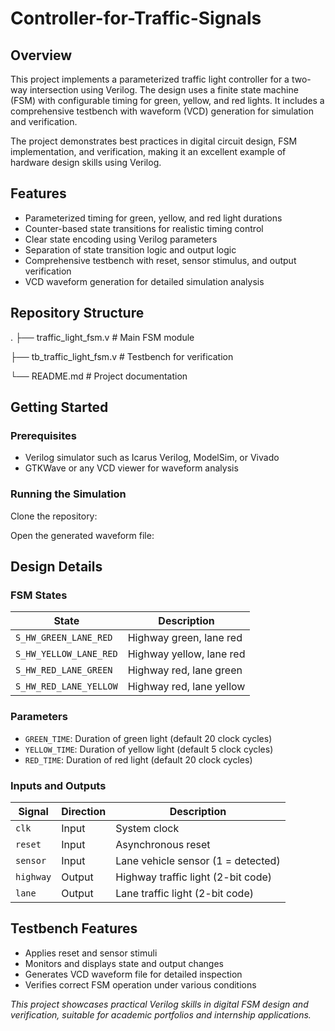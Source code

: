 # Controller-for-Traffic-Signals
## Overview

This project implements a parameterized traffic light controller for a two-way intersection using Verilog. The design uses a finite state machine (FSM) with configurable timing for green, yellow, and red lights. It includes a comprehensive testbench with waveform (VCD) generation for simulation and verification.

The project demonstrates best practices in digital circuit design, FSM implementation, and verification, making it an excellent example of hardware design skills using Verilog.

## Features

- Parameterized timing for green, yellow, and red light durations  
- Counter-based state transitions for realistic timing control  
- Clear state encoding using Verilog parameters  
- Separation of state transition logic and output logic  
- Comprehensive testbench with reset, sensor stimulus, and output verification  
- VCD waveform generation for detailed simulation analysis  

## Repository Structure
.
├── traffic_light_fsm.v      # Main FSM module

├── tb_traffic_light_fsm.v   # Testbench for verification

└── README.md                # Project documentation

## Getting Started

### Prerequisites

- Verilog simulator such as Icarus Verilog, ModelSim, or Vivado  
- GTKWave or any VCD viewer for waveform analysis  

### Running the Simulation

 Clone the repository:


 Open the generated waveform file:


 
## Design Details

### FSM States

| State                  | Description                   |
|------------------------|-------------------------------|
| `S_HW_GREEN_LANE_RED`  | Highway green, lane red        |
| `S_HW_YELLOW_LANE_RED` | Highway yellow, lane red       |
| `S_HW_RED_LANE_GREEN`  | Highway red, lane green        |
| `S_HW_RED_LANE_YELLOW` | Highway red, lane yellow       |

### Parameters

- `GREEN_TIME`: Duration of green light (default 20 clock cycles)  
- `YELLOW_TIME`: Duration of yellow light (default 5 clock cycles)  
- `RED_TIME`: Duration of red light (default 20 clock cycles)  

### Inputs and Outputs

| Signal   | Direction | Description                          |
|----------|-----------|------------------------------------|
| `clk`    | Input     | System clock                       |
| `reset`  | Input     | Asynchronous reset                 |
| `sensor` | Input     | Lane vehicle sensor (1 = detected) |
| `highway`| Output    | Highway traffic light (2-bit code) |
| `lane`   | Output    | Lane traffic light (2-bit code)    |

## Testbench Features

- Applies reset and sensor stimuli  
- Monitors and displays state and output changes  
- Generates VCD waveform file for detailed inspection  
- Verifies correct FSM operation under various conditions  


*This project showcases practical Verilog skills in digital FSM design and verification, suitable for academic portfolios and internship applications.*  


